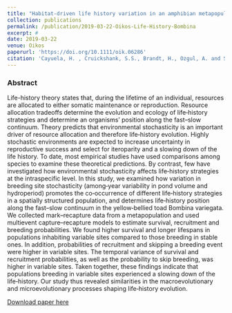 ```yaml
---
title: "Habitat-driven life history variation in an amphibian metapopulation"
collection: publications
permalink: /publication/2019-03-22-Oikos-Life-History-Bombina
excerpt: #
date: 2019-03-22
venue: Oikos
paperurl: 'https://doi.org/10.1111/oik.06286'
citation: 'Cayuela, H. , Cruickshank, S.S., Brandt, H., Ozgul, A. and Schmidt, B.R. (2019). Habitat-driven life history variation in an amphibian metapopulation <i>Oikos</i>. 128: 1265–1276'
---
```


### Abstract

Life-history theory states that, during the lifetime of an individual, resources are allocated to either somatic maintenance or reproduction. Resource allocation tradeoffs determine the evolution and ecology of life‐history strategies and determine an organisms’ position along the fast–slow continuum. Theory predicts that environmental stochasticity is an important driver of resource allocation and therefore life‐history evolution. Highly stochastic environments are expected to increase uncertainty in reproductive success and select for iteroparity and a slowing down of the life history. To date, most empirical studies have used comparisons among species to examine these theoretical predictions. By contrast, few have investigated how environmental stochasticity affects life‐history strategies at the intraspecific level. In this study, we examined how variation in breeding site stochasticity (among‐year variability in pond volume and hydroperiod) promotes the co‐occurrence of different life‐history strategies in a spatially structured population, and determines life‐history position along the fast–slow continuum in the yellow‐bellied toad Bombina variegata. We collected mark–recapture data from a metapopulation and used multievent capture–recapture models to estimate survival, recruitment and breeding probabilities. We found higher survival and longer lifespans in populations inhabiting variable sites compared to those breeding in stable ones. In addition, probabilities of recruitment and skipping a breeding event were higher in variable sites. The temporal variance of survival and recruitment probabilities, as well as the probability to skip breeding, was higher in variable sites. Taken together, these findings indicate that populations breeding in variable sites experienced a slowing down of the life‐history. Our study thus revealed similarities in the macroevolutionary and microevolutionary processes shaping life‐history evolution.


[Download paper here](https://doi.org/10.1111/oik.06286)

